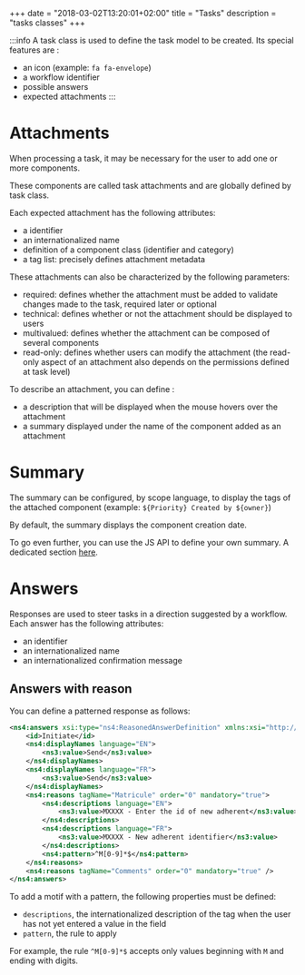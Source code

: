 +++
date = "2018-03-02T13:20:01+02:00"
title = "Tasks"
description = "tasks classes"
+++

:::info
A task class is used to define the task model to be created. Its special features are : 

* an icon (example: ``fa fa-envelope``)
* a workflow identifier
* possible answers  
* expected attachments
:::

# Attachments

When processing a task, it may be necessary for the user to add one or more components.
 
These components are called task attachments and are globally defined by task class. 

Each expected attachment has the following attributes: 

* a identifier
* an internationalized name
* definition of a component class (identifier and category) 
* a tag list: precisely defines attachment metadata

These attachments can also be characterized by the following parameters: 

* required: defines whether the attachment must be added to validate changes made to the task, required later or optional 
* technical: defines whether or not the attachment should be displayed to users
* multivalued: defines whether the attachment can be composed of several components
* read-only: defines whether users can modify the attachment (the read-only aspect of an attachment also depends on the permissions defined at task level)

To describe an attachment, you can define : 

* a description that will be displayed when the mouse hovers over the attachment
* a summary displayed under the name of the component added as an attachment


# Summary

The summary can be configured, by scope language, to display the tags of the attached component (example: ``${Priority} Created by ${owner}``)	

By default, the summary displays the component creation date.

To go even further, you can use the JS API to define your own summary. A dedicated section [here](broken-link.md).

# Answers

Responses are used to steer tasks in a direction suggested by a workflow. 
Each answer has the following attributes: 

* an identifier
* an internationalized name
* an internationalized confirmation message

## Answers with reason

You can define a patterned response as follows:

```xml
<ns4:answers xsi:type="ns4:ReasonedAnswerDefinition" xmlns:xsi="http://www.w3.org/2001/XMLSchema-instance">
	<id>Initiate</id>
	<ns4:displayNames language="EN">
		<ns3:value>Send</ns3:value>
	</ns4:displayNames>
	<ns4:displayNames language="FR">
		<ns3:value>Send</ns3:value>
	</ns4:displayNames>
	<ns4:reasons tagName="Matricule" order="0" mandatory="true">
		<ns4:descriptions language="EN">
			<ns3:value>MXXXX - Enter the id of new adherent</ns3:value>
		</ns4:descriptions>
		<ns4:descriptions language="FR">
			<ns3:value>MXXXX - New adherent identifier</ns3:value>
		</ns4:descriptions>
		<ns4:pattern>^M[0-9]*$</ns4:pattern>
	</ns4:reasons>
	<ns4:reasons tagName="Comments" order="0" mandatory="true" />
</ns4:answers>
```
	
To add a motif with a pattern, the following properties must be defined:

* ``descriptions``, the internationalized description of the tag when the user has not yet entered a value in the field
* ``pattern``, the rule to apply 

For example, the rule ``^M[0-9]*$`` accepts only values beginning with ``M`` and ending with digits.
